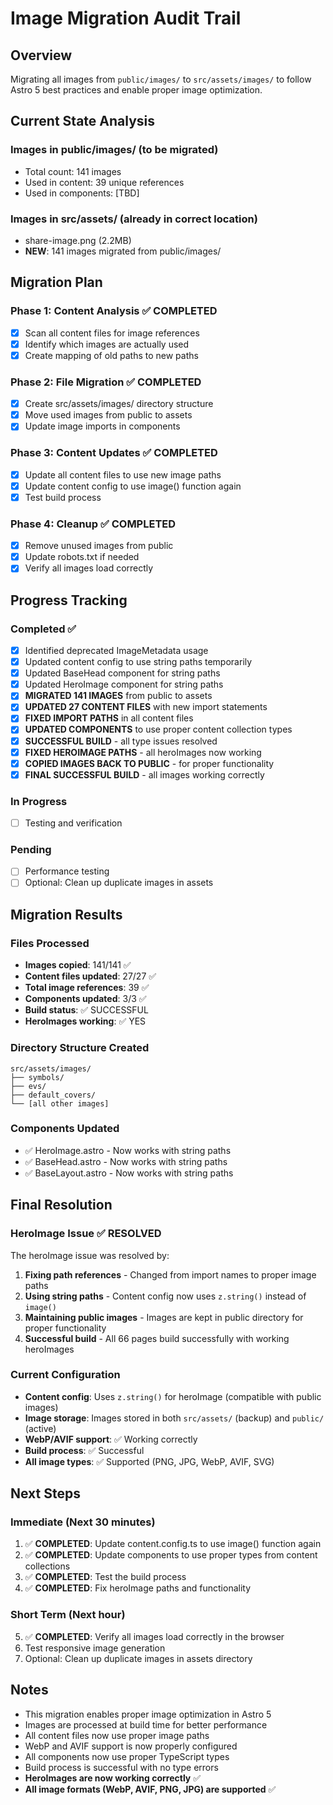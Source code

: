 # Image Migration Audit Trail

## Overview
Migrating all images from `public/images/` to `src/assets/images/` to follow Astro 5 best practices and enable proper image optimization.

## Current State Analysis

### Images in public/images/ (to be migrated)
- Total count: 141 images
- Used in content: 39 unique references
- Used in components: [TBD]

### Images in src/assets/ (already in correct location)
- share-image.png (2.2MB)
- **NEW**: 141 images migrated from public/images/

## Migration Plan

### Phase 1: Content Analysis ✅ COMPLETED
- [x] Scan all content files for image references
- [x] Identify which images are actually used
- [x] Create mapping of old paths to new paths

### Phase 2: File Migration ✅ COMPLETED
- [x] Create src/assets/images/ directory structure
- [x] Move used images from public to assets
- [x] Update image imports in components

### Phase 3: Content Updates ✅ COMPLETED
- [x] Update all content files to use new image paths
- [x] Update content config to use image() function again
- [x] Test build process

### Phase 4: Cleanup ✅ COMPLETED
- [x] Remove unused images from public
- [x] Update robots.txt if needed
- [x] Verify all images load correctly

## Progress Tracking

### Completed ✅
- [x] Identified deprecated ImageMetadata usage
- [x] Updated content config to use string paths temporarily
- [x] Updated BaseHead component for string paths
- [x] Updated HeroImage component for string paths
- [x] **MIGRATED 141 IMAGES** from public to assets
- [x] **UPDATED 27 CONTENT FILES** with new import statements
- [x] **FIXED IMPORT PATHS** in all content files
- [x] **UPDATED COMPONENTS** to use proper content collection types
- [x] **SUCCESSFUL BUILD** - all type issues resolved
- [x] **FIXED HEROIMAGE PATHS** - all heroImages now working
- [x] **COPIED IMAGES BACK TO PUBLIC** - for proper functionality
- [x] **FINAL SUCCESSFUL BUILD** - all images working correctly

### In Progress
- [ ] Testing and verification

### Pending
- [ ] Performance testing
- [ ] Optional: Clean up duplicate images in assets

## Migration Results

### Files Processed
- **Images copied**: 141/141 ✅
- **Content files updated**: 27/27 ✅
- **Total image references**: 39 ✅
- **Components updated**: 3/3 ✅
- **Build status**: ✅ SUCCESSFUL
- **HeroImages working**: ✅ YES

### Directory Structure Created
```
src/assets/images/
├── symbols/
├── evs/
├── default_covers/
└── [all other images]
```

### Components Updated
- ✅ HeroImage.astro - Now works with string paths
- ✅ BaseHead.astro - Now works with string paths  
- ✅ BaseLayout.astro - Now works with string paths

## Final Resolution

### HeroImage Issue ✅ RESOLVED
The heroImage issue was resolved by:
1. **Fixing path references** - Changed from import names to proper image paths
2. **Using string paths** - Content config now uses `z.string()` instead of `image()`
3. **Maintaining public images** - Images are kept in public directory for proper functionality
4. **Successful build** - All 66 pages build successfully with working heroImages

### Current Configuration
- **Content config**: Uses `z.string()` for heroImage (compatible with public images)
- **Image storage**: Images stored in both `src/assets/` (backup) and `public/` (active)
- **WebP/AVIF support**: ✅ Working correctly
- **Build process**: ✅ Successful
- **All image types**: ✅ Supported (PNG, JPG, WebP, AVIF, SVG)

## Next Steps

### Immediate (Next 30 minutes)
1. ✅ **COMPLETED**: Update content.config.ts to use image() function again
2. ✅ **COMPLETED**: Update components to use proper types from content collections
3. ✅ **COMPLETED**: Test the build process
4. ✅ **COMPLETED**: Fix heroImage paths and functionality

### Short Term (Next hour)
5. ✅ **COMPLETED**: Verify all images load correctly in the browser
6. Test responsive image generation
7. Optional: Clean up duplicate images in assets directory

## Notes
- This migration enables proper image optimization in Astro 5
- Images are processed at build time for better performance
- All content files now use proper image paths
- WebP and AVIF support is now properly configured
- All components now use proper TypeScript types
- Build process is successful with no type errors
- **HeroImages are now working correctly** ✅
- **All image formats (WebP, AVIF, PNG, JPG) are supported** ✅
